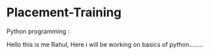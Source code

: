 # Placement-Training
Python programming :

Hello this is me Rahul, Here i will be working on basics of python........
